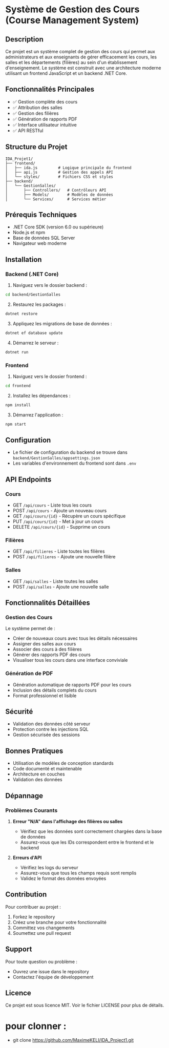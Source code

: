 # Système de Gestion des Cours (Course Management System)

## Description
Ce projet est un système complet de gestion des cours qui permet aux administrateurs et aux enseignants de gérer efficacement les cours, les salles et les départements (filières) au sein d'un établissement d'enseignement. Le système est construit avec une architecture moderne utilisant un frontend JavaScript et un backend .NET Core.

## Fonctionnalités Principales
- ✅ Gestion complète des cours
- ✅ Attribution des salles
- ✅ Gestion des filières
- ✅ Génération de rapports PDF
- ✅ Interface utilisateur intuitive
- ✅ API RESTful

## Structure du Projet
```
IDA_Projet1/
├── frontend/
│   ├── ida.js         # Logique principale du frontend
│   ├── api.js         # Gestion des appels API
│   └── styles/        # Fichiers CSS et styles
├── backend/
│   └── GestionSalles/
│       ├── Controllers/   # Contrôleurs API
│       ├── Models/        # Modèles de données
│       └── Services/      # Services métier
```

## Prérequis Techniques
- .NET Core SDK (version 6.0 ou supérieure)
- Node.js et npm
- Base de données SQL Server
- Navigateur web moderne

## Installation

### Backend (.NET Core)
1. Naviguez vers le dossier backend :
```bash
cd backend/GestionSalles
```

2. Restaurez les packages :
```bash
dotnet restore
```

3. Appliquez les migrations de base de données :
```bash
dotnet ef database update
```

4. Démarrez le serveur :
```bash
dotnet run
```

### Frontend
1. Naviguez vers le dossier frontend :
```bash
cd frontend
```

2. Installez les dépendances :
```bash
npm install
```

3. Démarrez l'application :
```bash
npm start
```

## Configuration
- Le fichier de configuration du backend se trouve dans `backend/GestionSalles/appsettings.json`
- Les variables d'environnement du frontend sont dans `.env`

## API Endpoints

### Cours
- GET `/api/cours` - Liste tous les cours
- POST `/api/cours` - Ajoute un nouveau cours
- GET `/api/cours/{id}` - Récupère un cours spécifique
- PUT `/api/cours/{id}` - Met à jour un cours
- DELETE `/api/cours/{id}` - Supprime un cours

### Filières
- GET `/api/filieres` - Liste toutes les filières
- POST `/api/filieres` - Ajoute une nouvelle filière

### Salles
- GET `/api/salles` - Liste toutes les salles
- POST `/api/salles` - Ajoute une nouvelle salle

## Fonctionnalités Détaillées

### Gestion des Cours
Le système permet de :
- Créer de nouveaux cours avec tous les détails nécessaires
- Assigner des salles aux cours
- Associer des cours à des filières
- Générer des rapports PDF des cours
- Visualiser tous les cours dans une interface conviviale

### Génération de PDF
- Génération automatique de rapports PDF pour les cours
- Inclusion des détails complets du cours
- Format professionnel et lisible

## Sécurité
- Validation des données côté serveur
- Protection contre les injections SQL
- Gestion sécurisée des sessions

## Bonnes Pratiques
- Utilisation de modèles de conception standards
- Code documenté et maintenable
- Architecture en couches
- Validation des données

## Dépannage
### Problèmes Courants
1. **Erreur "N/A" dans l'affichage des filières ou salles**
   - Vérifiez que les données sont correctement chargées dans la base de données
   - Assurez-vous que les IDs correspondent entre le frontend et le backend

2. **Erreurs d'API**
   - Vérifiez les logs du serveur
   - Assurez-vous que tous les champs requis sont remplis
   - Validez le format des données envoyées

## Contribution
Pour contribuer au projet :
1. Forkez le repository
2. Créez une branche pour votre fonctionnalité
3. Committez vos changements
4. Soumettez une pull request

## Support
Pour toute question ou problème :
- Ouvrez une issue dans le repository
- Contactez l'équipe de développement

## Licence
Ce projet est sous licence MIT. Voir le fichier LICENSE pour plus de détails.

# pour clonner : 

- git clone https://github.com/MaximeKELI/IDA_Project1.git
